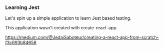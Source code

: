 ### Learning Jest

Let's spin up a simple application to learn Jest based testing. 

This application wasn't created with create-react-app.

https://medium.com/@JedaiSaboteur/creating-a-react-app-from-scratch-f3c693b84658
